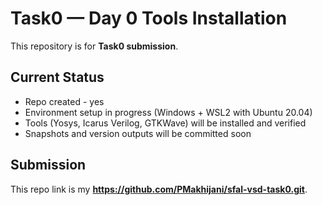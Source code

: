 # Task0 — Day 0 Tools Installation

This repository is for **Task0 submission**.

## Current Status
- Repo created - yes
- Environment setup in progress (Windows + WSL2 with Ubuntu 20.04)
- Tools (Yosys, Icarus Verilog, GTKWave) will be installed and verified
- Snapshots and version outputs will be committed soon

## Submission
This repo link is my **https://github.com/PMakhijani/sfal-vsd-task0.git**.
